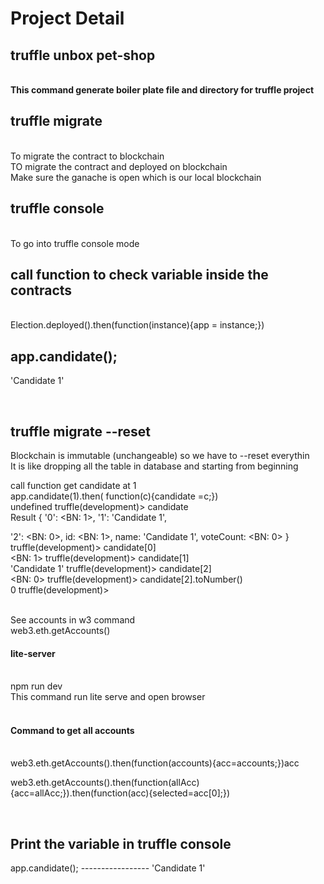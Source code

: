# Project Detail


<h2>truffle unbox pet-shop</h2> <br>
<b>This command generate boiler plate file and directory for truffle project</b>

<h2>truffle migrate </h2><br>
To migrate the contract to blockchain<br>
TO migrate the contract and deployed on blockchain<br>
Make sure the ganache is open which is our local blockchain <br>


<h2>truffle console</h2><br>
To go into truffle console mode<br>

<h2>call function to check variable inside the contracts</h2><br>
Election.deployed().then(function(instance){app = instance;}) 

app.candidate();
-----------------
'Candidate 1'


<br>
<h2><b>truffle migrate --reset</b></h2>
Blockchain is immutable (unchangeable) so we have to --reset everythin <br>
It is like dropping all the table in database and starting from beginning <br>

call function get candidate at 1<br>
app.candidate(1).then( function(c){candidate =c;}) <br>
undefined
truffle(development)> candidate<br>
Result {
  '0': <BN: 1>,
  '1': 'Candidate 1',

  '2': <BN: 0>,
  id: <BN: 1>,
  name: 'Candidate 1',
  voteCount: <BN: 0> }
truffle(development)> candidate[0]<br>
<BN: 1>
truffle(development)> candidate[1]<br>
'Candidate 1'
truffle(development)> candidate[2]<br>
<BN: 0>
truffle(development)> candidate[2].toNumber()<br>
0
truffle(development)> 

<br>
See accounts in w3 command<br>
web3.eth.getAccounts()

<br>
<h4>lite-server</h4><br>
npm run dev<br>
This command run lite serve and open browser <br>


<br>
<h4>Command to get all accounts</h4><br>
web3.eth.getAccounts().then(function(accounts){acc=accounts;})acc




web3.eth.getAccounts().then(function(allAcc){acc=allAcc;}).then(function(acc){selected=acc[0];})





<br>
<h2> Print the variable in truffle console</h2>
app.candidate();
-----------------
'Candidate 1'




